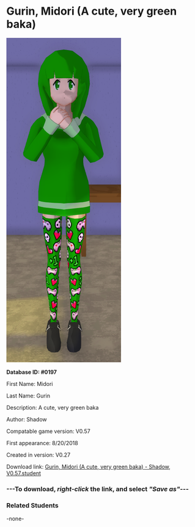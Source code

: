 # Gurin, Midori (A cute, very green baka)

<img src="../../Files/Images/Gurin, Midori (A cute, very green baka).png" title="Gurin, Midori (A cute, very green baka) - Shadow, V0.57">

**Database ID: #0197**

First Name: Midori

Last Name: Gurin

Description: A cute, very green baka

Author: Shadow

Compatable game version: V0.57

First appearance: 8/20/2018

Created in version: V0.27

Download link: <a href="https://raw.githubusercontent.com/Arbiter1223/Daigaku-Gurashi-Custom-Students/master/Files/Student%20Files/Gurin%2C%20Midori%20(A%20cute%2C%20very%20green%20baka)%20-%20Shadow%2C%20V0.57.student">Gurin, Midori (A cute, very green baka) - Shadow, V0.57.student</a>

### ---**To download, _right-click_ the link, and select _"Save as"_**---

### Related Students

-none-
